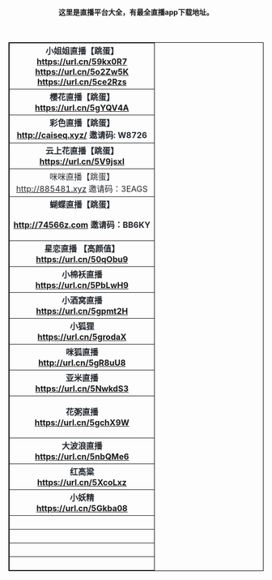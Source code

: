 <p>
	<br />
</p>
<div style="text-align:center;">
	<strong>这里是直播平台大全，有最全直播app下载地址。</strong> 
</div>
<div style="text-align:center;">
	<span style="background-color:#FFFFFF;"><b><br />
</b></span> 
</div>
<div style="text-align:center;">
	<span style="background-color:#FFFFFF;"><b><br />
</b></span> 
</div>
<table style="text-align:center;color:#24292E;font-family:-apple-system, BlinkMacSystemFont, &quot;font-size:16px;background-color:#FFFFFF;font-weight:bold;width:100%;" cellpadding="2" cellspacing="0" border="1" bordercolor="#000000">
	<tbody>
		<tr>
			<td>
				<strong>小姐姐直播【跳蛋】<br />
<a href="https://url.cn/59kx0R7" target="_blank">https://url.cn/59kx0R7</a><br />
<a href="https://url.cn/5o2Zw5K" target="_blank">https://url.cn/5o2Zw5K</a><br />
<a href="https://url.cn/5ce2Rzs" target="_blank">https://url.cn/5ce2Rzs</a></strong><br />
			</td>
		</tr>
		<tr>
			<td>
				<strong>樱花直播【跳蛋】<br />
<a href="https://url.cn/5gYQV4A" target="_blank">https://url.cn/5gYQV4A</a></strong><br />
			</td>
		</tr>
		<tr>
			<td>
				<strong>彩色直播【跳蛋】<br />
<a href="http://caiseq.xyz/" target="_blank">http://caiseq.xyz/</a> 邀请码: W8726</strong><br />
			</td>
		</tr>
		<tr>
			<td>
				<strong>云上花直播【跳蛋】<br />
<a href="https://url.cn/5V9jsxI" target="_blank">https://url.cn/5V9jsxI</a></strong><br />
			</td>
		</tr>
		<tr>
			<td>
				咪咪直播【跳蛋】<br />
<a href="http://885481.xyz" target="_blank"><span style="color:#24292E;">http://88548</span>1.xyz</a> 邀请码：3EAGS
			</td>
		</tr>
		<tr>
			<td>
				<strong>蝴蝶直播【跳蛋】<br />
</strong> 
				<p style="color:#24292E;text-align:center;">
					<strong><a href="http://74566z.com/" target="_blank">http://74566z.com</a>&nbsp;邀请码：BB6KY</strong> 
				</p>
			</td>
		</tr>
		<tr>
			<td>
				<strong><strong>星恋直播 【高颜值】<br />
<a href="https://url.cn/50qObu9" target="_blank">https://url.cn/50qObu9</a></strong></strong><br />
			</td>
		</tr>
		<tr>
			<td>
				<strong><strong>小棉袄直播<br />
<a href="https://url.cn/5PbLwH9" target="_blank">https://url.cn/5PbLwH9</a></strong></strong><br />
			</td>
		</tr>
		<tr>
			<td>
				<strong><strong>小酒窝直播<br />
<a href="https://url.cn/5gpmt2H" target="_blank">https://url.cn/5gpmt2H</a></strong></strong><br />
			</td>
		</tr>
		<tr>
			<td>
				<strong><strong><strong>小狐狸<br />
<a href="https://url.cn/5grodaX" target="_blank">https://url.cn/5grodaX</a></strong></strong></strong><br />
			</td>
		</tr>
		<tr>
			<td>
				<strong><strong>咪狐直播<br />
<a href="http://url.cn/5gR8uU8" target="_blank">http://url.cn/5gR8uU8</a></strong></strong><br />
			</td>
		</tr>
		<tr>
			<td>
				<strong><strong>亚米直播<br />
<a href="https://url.cn/5NwkdS3" target="_blank">https://url.cn/5NwkdS3</a></strong></strong><br />
			</td>
		</tr>
		<tr>
			<td>
				<p>
					<strong><strong>花粥直播<br />
<a href="https://url.cn/5gchX9W" target="_blank">https://url.cn/5gchX9W</a></strong><a href="https://url.cn/5gchX9W" target="_blank"></a></strong> 
				</p>
			</td>
		</tr>
		<tr>
			<td>
				<strong>大波浪直播<br />
<a href="https://url.cn/5nbQMe6" target="_blank">https://url.cn/5nbQMe6</a></strong><br />
			</td>
		</tr>
		<tr>
			<td>
				<strong>红高粱<br />
<a href="https://url.cn/5XcoLxz" target="_blank">https://url.cn/5XcoLxz</a></strong><br />
			</td>
		</tr>
		<tr>
			<td>
				<strong>小妖精<br />
<a href="https://url.cn/5Gkba08" target="_blank">https://url.cn/5Gkba08</a></strong><br />
			</td>
		</tr>
		<tr>
			<td>
				<br />
			</td>
		</tr>
		<tr>
			<td>
				<br />
			</td>
		</tr>
		<tr>
			<td>
				<br />
			</td>
		</tr>
		<tr>
			<td>
				<br />
			</td>
		</tr>
	</tbody>
</table>
<p>
	<br />
</p>
<p style="text-align:center;">
	<br />
</p>
<div style="text-align:center;">
	<b><br />
</b> 
</div>
<p style="text-align:center;">
	<br />
</p>
